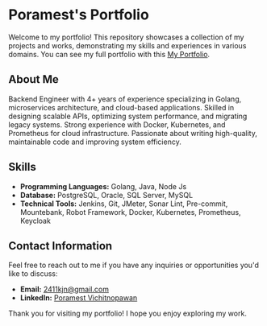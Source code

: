 # Poramest's Portfolio

Welcome to my portfolio! This repository showcases a collection of my projects and works, demonstrating my skills and experiences in various domains. You can see my full portfolio with this [My Portfolio](https://markporamest.github.io/portfolio/).

## About Me

Backend Engineer with 4+ years of experience specializing in Golang, microservices architecture, and cloud-based applications. Skilled in designing scalable APIs, optimizing system performance, and migrating legacy systems. Strong experience with Docker, Kubernetes, and Prometheus for cloud infrastructure. Passionate about writing high-quality, maintainable code and improving system efficiency.

## Skills

- **Programming Languages:** Golang, Java, Node Js
- **Database:** PostgreSQL, Oracle, SQL Server, MySQL
- **Technical Tools:** Jenkins, Git, JMeter, Sonar Lint, Pre-commit, Mountebank, Robot Framework, Docker, Kubernetes, Prometheus,
Keycloak

## Contact Information

Feel free to reach out to me if you have any inquiries or opportunities you'd like to discuss:

- **Email:** <2411kjn@gmail.com>
- **LinkedIn:** [Poramest Vichitnopawan](https://www.linkedin.com/in/poramest-vichitnopawan-8745851a1/)

Thank you for visiting my portfolio! I hope you enjoy exploring my work.
